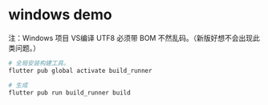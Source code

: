 ﻿# windows demo

注：Windows 项目 VS编译 UTF8 必须带 BOM 不然乱码。（新版好想不会出现此类问题。）

```bash
# 全局安装构建工具。
flutter pub global activate build_runner

# 生成
flutter pub run build_runner build
```